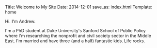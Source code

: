 Title: Welcome to My Site
Date: 2014-12-01
save_as: index.html
Template: home


Hi. I'm Andrew. 

I'm a PhD student at Duke University's Sanford School of Public Policy where I'm researching the nonprofit and civil society sector in the Middle East. I'm married and have three (and a half) fantastic kids. Life rocks.
